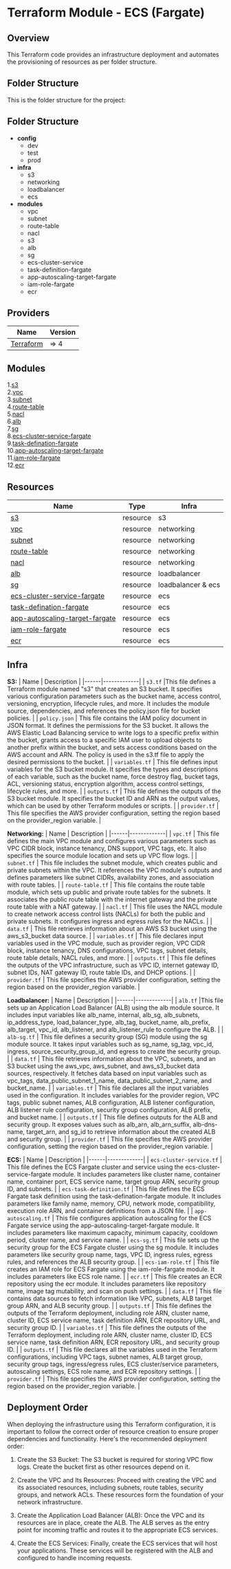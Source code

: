 <!-- BEGIN_TF_DOCS -->

# **Terraform Module - ECS (Fargate)**

## **__Overview__**

This Terraform code provides an infrastructure deployment and automates the provisioning of resources as per folder structure.


## **Folder Structure**

This is the folder structure for the project:

## Folder Structure

- **config**
  - dev
  - test
  - prod
- **infra**
  - s3
  - networking
  - loadbalancer
  - ecs
- **modules**
  - vpc
  - subnet
  - route-table
  - nacl
  - s3
  - alb
  - sg
  - ecs-cluster-service
  - task-definition-fargate
  - app-autoscaling-target-fargate
  - iam-role-fargate
  - ecr



## **Providers**

| Name | Version |
|------|---------|
| <a name="provider_aws"></a> [Terraform](#provider\_aws) | => 4 |


## **Modules**
1.[s3](https://github.com/technocirrus-devops/AWS-Infrastructure-using-Terraform/tree/main/modules/s3) <br>
2.[vpc](https://github.com/technocirrus-devops/AWS-Infrastructure-using-Terraform/tree/main/modules/vpc) <br>
3.[subnet](https://github.com/technocirrus-devops/AWS-Infrastructure-using-Terraform/tree/main/modules/subnet) <br>
4.[route-table](https://github.com/technocirrus-devops/AWS-Infrastructure-using-Terraform/tree/main/modules/route-table) <br>
5.[nacl](https://github.com/technocirrus-devops/AWS-Infrastructure-using-Terraform/tree/main/modules/nacl) <br>
6.[alb](https://github.com/technocirrus-devops/AWS-Infrastructure-using-Terraform/tree/main/modules/alb) <br>
7.[sg](https://github.com/technocirrus-devops/AWS-Infrastructure-using-Terraform/tree/main/modules/sg) <br>
8.[ecs-cluster-service-fargate](https://github.com/technocirrus-devops/AWS-Infrastructure-using-Terraform/tree/main/modules/ecs-cluster-service-fargate) <br>
9.[task-defination-fargate](https://github.com/technocirrus-devops/AWS-Infrastructure-using-Terraform/tree/main/modules/task-defination-fargate) <br>
10.[app-autoscaling-target-fargate](https://github.com/technocirrus-devops/AWS-Infrastructure-using-Terraform/tree/main/modules/app-autoscaling-target-fargate) <br>
11.[iam-role-fargate](https://github.com/technocirrus-devops/AWS-Infrastructure-using-Terraform/tree/main/modules/iam-role-fargate) <br>
12.[ecr](https://github.com/technocirrus-devops/AWS-Infrastructure-using-Terraform/tree/main/modules/ecr) <br>


## **Resources**
| Name | Type | Infra |
|------|------|-------|
| [s3](https://github.com/technocirrus-devops/AWS-Infrastructure-using-Terraform/blob/main/modules/s3/main.tf) | resource | s3 |
| [vpc](https://github.com/technocirrus-devops/AWS-Infrastructure-using-Terraform/blob/main/modules/vpc/main.tf) | resource | networking |
| [subnet](https://github.com/technocirrus-devops/AWS-Infrastructure-using-Terraform/blob/main/modules/subnet/main.tf) | resource | networking |
| [route-table](https://github.com/technocirrus-devops/AWS-Infrastructure-using-Terraform/blob/main/modules/route-table/main.tf) | resource | networking |
| [nacl](https://github.com/technocirrus-devops/AWS-Infrastructure-using-Terraform/blob/main/modules/nacl/main.tf) | resource | networking |
| [alb](https://github.com/technocirrus-devops/AWS-Infrastructure-using-Terraform/blob/main/modules/alb/main.tf) | resource | loadbalancer |
| [sg](https://github.com/technocirrus-devops/AWS-Infrastructure-using-Terraform/blob/main/modules/sg/main.tf) | resource | loadbalancer & ecs |
| [ecs-cluster-service-fargate](https://github.com/technocirrus-devops/AWS-Infrastructure-using-Terraform/blob/main/modules/ecs-cluster-service-fargate/main.tf) | resource | ecs |
| [task-defination-fargate](https://github.com/technocirrus-devops/AWS-Infrastructure-using-Terraform/blob/main/modules/task-defination-fargate/main.tf) | resource | ecs |
| [app-autoscaling-target-fargate](https://github.com/technocirrus-devops/AWS-Infrastructure-using-Terraform/blob/main/modules/app-autoscaling-target-fargate/main.tf) | resource | ecs |
| [iam-role-fargate](https://github.com/technocirrus-devops/AWS-Infrastructure-using-Terraform/blob/main/modules/iam-role-fargate/main.tf) | resource | ecs |
| [ecr](https://github.com/technocirrus-devops/AWS-Infrastructure-using-Terraform/blob/main/modules/ecr/main.tf) | resource | ecs |


## **Infra**

**S3:**
| Name | Description |
|------|-------------|
| `s3.tf` |This file defines a Terraform module named "s3" that creates an S3 bucket. It specifies various configuration parameters such as the bucket name, access control, versioning, encryption, lifecycle rules, and more. It includes the module source, dependencies, and references the policy.json file for bucket policies. |
| `policy.json` | This file contains the IAM policy document in JSON format. It defines the permissions for the S3 bucket. It allows the AWS Elastic Load Balancing service to write logs to a specific prefix within the bucket, grants access to a specific IAM user to upload objects to another prefix within the bucket, and sets access conditions based on the AWS account and ARN. The policy is used in the s3.tf file to apply the desired permissions to the bucket. |
| `variables.tf` | This file defines input variables for the S3 bucket module. It specifies the types and descriptions of each variable, such as the bucket name, force destroy flag, bucket tags, ACL, versioning status, encryption algorithm, access control settings, lifecycle rules, and more. |
| `outputs.tf` | This file defines the outputs of the S3 bucket module. It specifies the bucket ID and ARN as the output values, which can be used by other Terraform modules or scripts. |
| `provider.tf` |  This file specifies the AWS provider configuration, setting the region based on the provider_region variable. |


**Networking:**
| Name | Description |
|------|-------------|
| `vpc.tf` | This file defines the main VPC module and configures various parameters such as VPC CIDR block, instance tenancy, DNS support, VPC tags, etc. It also specifies the source module location and sets up VPC flow logs. |
| `subnet.tf` | This file includes the subnet module, which creates public and private subnets within the VPC. It references the VPC module's outputs and defines parameters like subnet CIDRs, availability zones, and association with route tables. |
| `route-table.tf` | This file contains the route table module, which sets up public and private route tables for the subnets. It associates the public route table with the internet gateway and the private route table with a NAT gateway. |
| `nacl.tf` | This file uses the NACL module to create network access control lists (NACLs) for both the public and private subnets. It configures ingress and egress rules for the NACLs. |
| `data.tf` | This file retrieves information about an AWS S3 bucket using the aws_s3_bucket data source. |
| `variables.tf` | This file declares input variables used in the VPC module, such as provider region, VPC CIDR block, instance tenancy, DNS configurations, VPC tags, subnet details, route table details, NACL rules, and more. |
| `outputs.tf` | This file defines the outputs of the VPC infrastructure, such as VPC ID, internet gateway ID, subnet IDs, NAT gateway ID, route table IDs, and DHCP options. |
| `provider.tf` |   This file specifies the AWS provider configuration, setting the region based on the provider_region variable. |



**Loadbalancer:**
| Name | Description |
|------|-------------|
| `alb.tf` |This file sets up an Application Load Balancer (ALB) using the alb module source. It includes input variables like alb_name, internal, alb_sg, alb_subnets, ip_address_type, load_balancer_type, alb_tag, bucket_name, alb_prefix, alb_target, vpc_id, alb_listener, and alb_listener_rule to configure the ALB. |
| `alb-sg.tf` | This file defines a security group (SG) module using the sg module source. It takes input variables such as sg_name, sg_tag, vpc_id, ingress, source_security_group_id, and egress to create the security group. |
| `data.tf` | This file retrieves information about the VPC, subnets, and an S3 bucket using the aws_vpc, aws_subnet, and aws_s3_bucket data sources, respectively. It fetches data based on input variables such as vpc_tags, data_public_subnet_1_name, data_public_subnet_2_name, and bucket_name. |
| `variables.tf` | This file declares all the input variables used in the configuration. It includes variables for the provider region, VPC tags, public subnet names, ALB configuration, ALB listener configuration, ALB listener rule configuration, security group configuration, ALB prefix, and bucket name. |
| `outputs.tf` | This file defines outputs for the ALB and security group. It exposes values such as alb_arn, alb_arn_suffix, alb-dns-name, target_arn, and sg_id to retrieve information about the created ALB and security group. |
| `provider.tf` |  This file specifies the AWS provider configuration, setting the region based on the provider_region variable. |


**ECS:**
| Name | Description |
|------|-------------|
| `ecs-cluster-service.tf` | This file defines the ECS Fargate cluster and service using the ecs-cluster-service-fargate module. It includes parameters like cluster name, container name, container port, ECS service name, target group ARN, security group ID, and subnets. |
| `ecs-task-definition.tf` | This file defines the ECS Fargate task definition using the task-defination-fargate module. It includes parameters like family name, memory, CPU, network mode, compatibility, execution role ARN, and container definitions from a JSON file. |
| `app-autoscaling.tf` | This file configures application autoscaling for the ECS Fargate service using the app-autoscaling-target-fargate module. It includes parameters like maximum capacity, minimum capacity, cooldown period, cluster name, and service name. |
| `ecs-sg.tf` | This file sets up the security group for the ECS Fargate cluster using the sg module. It includes parameters like security group name, tags, VPC ID, ingress rules, egress rules, and references the ALB security group. |
| `ecs-iam-role.tf` | This file creates an IAM role for ECS Fargate using the iam-role-fargate module. It includes parameters like ECS role name. |
| `ecr.tf` | This file creates an ECR repository using the ecr module. It includes parameters like repository name, image tag mutability, and scan on push settings. |
| `data.tf` | This file contains data sources to fetch information like VPC, subnets, ALB target group ARN, and ALB security group. |
| `outputs.tf` | This file defines the outputs of the Terraform deployment, including role ARN, cluster name, cluster ID, ECS service name, task definition ARN, ECR repository URL, and security group ID. |
| `variables.tf` | This file defines the outputs of the Terraform deployment, including role ARN, cluster name, cluster ID, ECS service name, task definition ARN, ECR repository URL, and security group ID. |
| `outputs.tf` | This file declares all the variables used in the Terraform configurations, including VPC tags, subnet names, ALB target group, security group tags, ingress/egress rules, ECS cluster/service parameters, autoscaling settings, ECS role name, and ECR repository settings. |
| `provider.tf` |  This file specifies the AWS provider configuration, setting the region based on the provider_region variable. |




## **Deployment Order**

When deploying the infrastructure using this Terraform configuration, it is important to follow the correct order of resource creation to ensure proper dependencies and functionality. Here's the recommended deployment order:

1. Create the S3 Bucket: The S3 bucket is required for storing VPC flow logs. Create the bucket first as other resources depend on it.

2. Create the VPC and Its Resources: Proceed with creating the VPC and its associated resources, including subnets, route tables, security groups, and network ACLs. These resources form the foundation of your network infrastructure.

3. Create the Application Load Balancer (ALB): Once the VPC and its resources are in place, create the ALB. The ALB serves as the entry point for incoming traffic and routes it to the appropriate ECS services.

4. Create the ECS Services: Finally, create the ECS services that will host your applications. These services will be registered with the ALB and configured to handle incoming requests.



<!-- END_TF_DOCS -->
